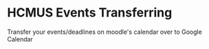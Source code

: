 # HCMUS Events Transferring
 Transfer your events/deadlines on moodle's calendar over to Google Calendar
